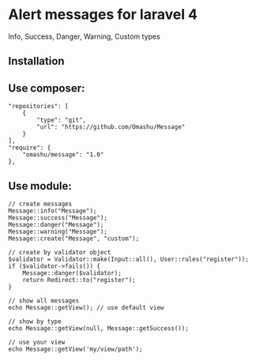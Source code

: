 Alert messages for laravel 4
=======

Info, Success, Danger, Warning, Custom types

Installation
------------

Use composer:
-------------

	"repositories": [
		{
			"type": "git",
			"url": "https://github.com/Omashu/Message"
		}
	],
	"require": {
		"omashu/message": "1.0"
	},
	
Use module:
----------

	// create messages
	Message::info("Message");
	Message::success("Message");
	Message::danger("Message");
	Message::warning("Message");
	Message::create("Message", "custom");

	// create by validator object
	$validator = Validator::make(Input::all(), User::rules("register"));
	if ($validator->fails()) {
		Message::danger($validator);
		return Redirect::to("register");
	}

	// show all messages
	echo Message::getView(); // use default view

	// show by type
	echo Message::getView(null, Message::getSuccess());

	// use your view
	echo Message::getView('my/view/path');
